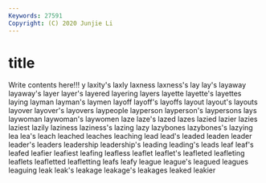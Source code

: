 ```yaml
---
Keywords: 27591
Copyright: (C) 2020 Junjie Li
---
```


# title

Write contents here!!!
y 
laxity's 
laxly 
laxness 
laxness's 
lay 
lay's
layaway 
layaway's 
layer 
layer's 
layered 
layering 
layers 
layette 
layette's 
layettes
laying 
layman 
layman's 
laymen 
layoff 
layoff's 
layoffs 
layout 
layout's 
layouts
layover 
layover's 
layovers 
laypeople 
layperson 
layperson's 
laypersons 
lays 
laywoman 
laywoman's
laywomen 
laze 
laze's 
lazed 
lazes 
lazied 
lazier 
lazies 
laziest 
lazily
laziness 
laziness's 
lazing 
lazy 
lazybones 
lazybones's 
lazying 
lea 
lea's 
leach
leached 
leaches 
leaching 
lead 
lead's 
leaded 
leaden 
leader 
leader's 
leaders
leadership 
leadership's 
leading 
leading's 
leads 
leaf 
leaf's 
leafed 
leafier 
leafiest
leafing 
leafless 
leaflet 
leaflet's 
leafleted 
leafleting 
leaflets 
leafletted 
leafletting 
leafs
leafy 
league 
league's 
leagued 
leagues 
leaguing 
leak 
leak's 
leakage 
leakage's
leakages 
leaked 
leakier 
